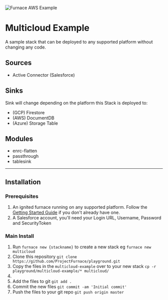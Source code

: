 ![Furnace AWS Example](https://ignite-the-furnace.surge.sh/assets/diagrams/furnace_illustration_aws.svg)

# Multicloud Example

A sample stack that can be deployed to any supported platform without changing any code. 

## Sources
- Active Connector (Salesforce)

## Sinks
Sink will change depending on the platform this Stack is deployed to:
- (GCP) Firestore
- (AWS) DocumentDB
- (Azure) Storage Table

## Modules
- enrc-flatten 
- passthrough 
- tablesink

---

## Installation

### Prerequisites

1. An ignited furnace running on any supported platform.  Follow the [Getting Started Guide](https://docs.furnace.org/core/basics/getting-started) if you don't already have one.
2. A Salesforce account, you'll need your Login URL, Username, Password and SecurityToken 

### Main Install

1. Run `furnace new {stackname}` to create a new stack eg `furnace new multicloud`
2. Clone this repository `git clone https://github.com/ProjectFurnace/playground.git`
3. Copy the files in the `multicloud-example` over to your new stack `cp -r playground/multicloud-example/* multicloud/`
4.
5. Add the files to git `git add .`
6. Commit the new files `git commit -am 'Initial commit'`
7. Push the files to your git repo `git push origin master`

